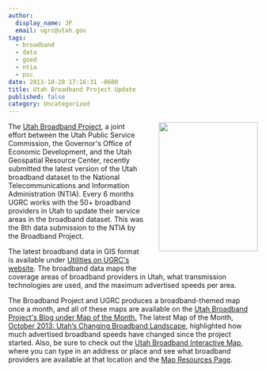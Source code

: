 ```yaml
---
author:
  display_name: JP
  email: ugrc@utah.gov
tags:
  - broadband
  - data
  - goed
  - ntia
  - psc
date: 2013-10-28 17:16:31 -0600
title: Utah Broadband Project Update
published: false
category: Uncategorized
---
```


<p><img src="deleted" style="margin-left:30px; margin-bottom:30px" alt="" align="right" title="BBMap_SpeedsSmall_oct2013" width="200" height="259.74"/>The <a href="https://broadband.utah.gov/" target="_blank" rel="noopener">Utah Broadband Project</a>, a joint effort between the Utah Public Service Commission, the Governor's Office of Economic Development, and the Utah Geospatial Resource Center, recently submitted the latest version of the Utah broadband dataset to the National Telecommunications and Information Administration (NTIA). Every 6 months UGRC works with the 50+ broadband providers in Utah to update their service areas in the broadband dataset. This was the 8th data submission to the NTIA by the Broadband Project. </p>
<p>The latest broadband data in GIS format is available under <a href="{% link data/utilities/broadband-internet/index.html %}" target="_blank" rel="noopener">Utilities on UGRC's website</a>. The broadband data maps the coverage areas of broadband providers in Utah, what transmission technologies are used, and the maximum advertised speeds per area. </p>
<p>The Broadband Project and UGRC produces a broadband-themed map once a month, and all of these maps are available on the <a href="https://broadband.utah.gov/category/map-of-the-month/" target="_blank" rel="noopener">Utah Broadband Project's Blog under Map of the Month.</a> The latest Map of the Month, <a href="https://broadband.utah.gov/2013/10/16/oct-2013-map-of-the-month-utahs-changing-broadband-landscape/" target="_blank" rel="noopener">October 2013: Utah’s Changing Broadband Landscape</a>, highlighted how much advertised broadband speeds have changed since the project started. Also, be sure to check out the <a href="https://broadband.utah.gov/map/" target="_blank" rel="noopener">Utah Broadband Interactive Map</a>, where you can type in an address or place and see what broadband providers are available at that location and the <a href="https://broadband.utah.gov/about/about-the-interactive-map/mapresources/" target="_blank" rel="noopener">Map Resources Page</a>.</p>

